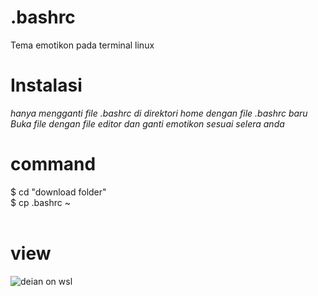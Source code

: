 # .bashrc
Tema emotikon pada terminal linux

# Instalasi
<i>hanya mengganti file .bashrc di direktori home dengan file .bashrc baru</i><br>
<i>Buka file dengan file editor dan ganti emotikon sesuai selera anda</i><br>

# command
$ cd "download folder"<br>
$ cp .bashrc ~
<br><br>
# view
![deian on wsl](https://raw.githubusercontent.com/bukanspot/.bashrc/main/debian-wsl.png)
